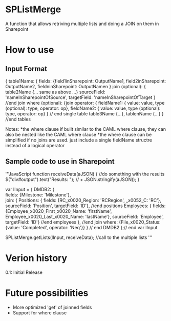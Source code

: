 SPListMerge
===========

A function that allows retriving multiple lists and doing a JOIN on them in Sharepoint

How to use
==========
Input Format
------
{ table1Name: 
	{ fields: 
		{field1inSharepoint: OutputName1, field2inSharepoint: OutputName2, fieldninSharepoint: OutputNamen }
	  join (optional): { table2Name {... same as above ...}
			  sourceField: 'nameInSharepointOfSource',
			  targetField: 'nameInSharepointOfTarget
			} //end join
      where (optional): {join operator: {
							fieldName1: {
								value: value, type (optional): type, operator: op},
						 	fieldName2: {
								value: value, type (optional): type, operator: op}
	} // end single table
 table3Name {...},
 tablenName {...}
} //end tables

Notes:
*the where clause if built similar to the CAML where clause, they can also be nested like the CAML where clause
*the where clause can be simplified if no joins are used. just include a single fieldName structre instead of a logical operator 

Sample code to use in Sharepoint
--------------------------------
'''JavaScript
function receiveData(aJSON) {
	//do something with the results
	$("div#output").text("Results: "); // + JSON.stringify(aJSON));
}


var lInput = {
				DMDB2: {				
					fields: {Milestone: 'Milestone'},					
					join: {
							Positions: {
								fields: {RC_x0020_Region: 'RCRegion',
										 _x0052_C: 'RC'},
								sourceField: 'Position',
								targetField: 'ID'}, //end positions
							 Employees: {
							 	fields: {Employee_x0020_First_x0020_Name: 'firstName',
									  	 Employee_x0020_Last_x0020_Name: 'lastName'},
								sourceField: 'Employee',
								targetField: 'ID'} //end employees
							}, //end join
					where: {File_x0020_Status: {value: 'Completed', operator: 'Neq'}}
				} // end DMDB2
			};// end var lInput


SPListMerge.getLists(lInput, receiveData); //call to the multiple lists
'''

Verion history
==============
0.1: Initial Release

Future possibilities
====================
* More optimized 'get' of joinned fields
* Support for where clause
